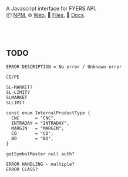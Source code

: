 A Javascript interface for FYERS API.<br>
📦 [NPM](https://www.npmjs.com/package/extra-fyers),
🌐 [Web](https://www.npmjs.com/package/extra-fyers.web),
📜 [Files](https://unpkg.com/extra-fyers/),
📰 [Docs](https://nodef.github.io/extra-fyers/).

<br>
<br>


## TODO

```
ERROR DESCRIPTION = No error / Unknown error

CE/PE

SL-MARKET?
SL-LIMIT?
SLMARKET
SLLIMIT

const enum InternalProductType {
  CNC      = "CNC",
  INTRADAY = "INTRADAY",
  MARGIN   = "MARGIN",
  CO       = "CO",
  BO       = "BO",
}

getSymbolMaster null auth?

ERROR HANDLING - multiple?
ERROR CLASS?
```
